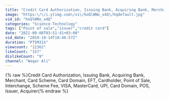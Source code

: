 ```yaml
---
title: "Credit Card Authorization, Issuing Bank, Acquiring Bank, Merchant, Card Scheme"
image: "https:\/\/i.ytimg.com\/vi\/hoQlWNo_x4Q\/hqdefault.jpg"
vid_id: "hoQlWNo_x4Q"
categories: "Science-Technology"
tags: ["Point of sale","issuer","credit card"]
date: "2021-09-08T03:51:41+03:00"
vid_date: "2019-10-14T18:46:57Z"
duration: "PT5M31S"
viewcount: "12362"
likeCount: "157"
dislikeCount: "9"
channel: "Waqar Ali"
---
```

{% raw %}Credit Card Authorization, Issuing Bank, Acquiring Bank, Merchant, Card Scheme, Card Domain, EFT, Cardholder, Point of Sale, Interchange, Scheme Fee, VISA, MasterCard, UPI, Card Domain, POS, Issuer, Acquirer{% endraw %}
